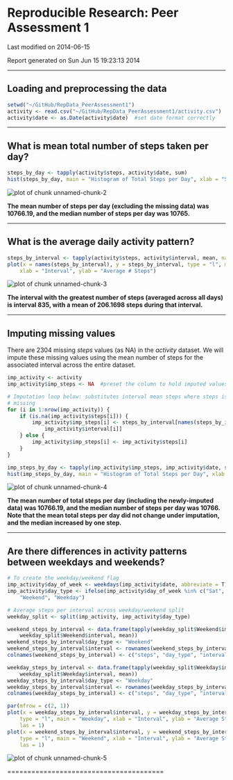 # Reproducible Research: Peer Assessment 1
Last modified on 2014-06-15

Report generated on Sun Jun 15 19:23:13 2014
 
-------------------------
## Loading and preprocessing the data

```r
setwd("~/GitHub/RepData_PeerAssessment1")
activity <- read.csv("~/GitHub/RepData_PeerAssessment1/activity.csv")
activity$date <- as.Date(activity$date)  #set date format correctly
```


----------------------------
## What is mean total number of steps taken per day?

```r
steps_by_day <- tapply(activity$steps, activity$date, sum)
hist(steps_by_day, main = "Histogram of Total Steps per Day", xlab = "Steps per Day")
```

![plot of chunk unnamed-chunk-2](figure/unnamed-chunk-2.png) 

**The mean number of steps per day (excluding the missing data) was 10766.19, and the median number of steps per day was 10765.**

------------------------------
## What is the average daily activity pattern?

```r
steps_by_interval <- tapply(activity$steps, activity$interval, mean, na.rm = T)
plot(x = names(steps_by_interval), y = steps_by_interval, type = "l", main = "Average # Steps per Interval", 
    xlab = "Interval", ylab = "Average # Steps")
```

![plot of chunk unnamed-chunk-3](figure/unnamed-chunk-3.png) 

**The interval with the greatest number of steps (averaged across all days) is interval 835, with a mean of 206.1698 steps during that interval.**


------------------------------
## Imputing missing values
There are 2304 missing _steps_ values (as NA) in the _activity_ dataset. We will impute these missing values using the mean number of steps for the associated interval across the entire dataset.

```r
imp_activity <- activity
imp_activity$imp_steps <- NA  #preset the column to hold imputed values to NA

# Imputation loop below: substitutes interval mean steps where steps is
# missing
for (i in 1:nrow(imp_activity)) {
    if (is.na(imp_activity$steps[i])) {
        imp_activity$imp_steps[i] <- steps_by_interval[names(steps_by_interval) == 
            imp_activity$interval[i]]
    } else {
        imp_activity$imp_steps[i] <- imp_activity$steps[i]
    }
}

imp_steps_by_day <- tapply(imp_activity$imp_steps, imp_activity$date, sum)
hist(imp_steps_by_day, main = "Histogram of Total Steps per Day", xlab = "Steps per Day")
```

![plot of chunk unnamed-chunk-4](figure/unnamed-chunk-4.png) 


**The mean number of total steps per day (including the newly-imputed data) was 10766.19, and the median number of steps per day was 10766. Note that the mean total steps per day did not change under imputation, and the median increased by one step.**



------------------------------
## Are there differences in activity patterns between weekdays and weekends?

```r
# To create the weekday/weekend flag
imp_activity$day_of_week <- weekdays(imp_activity$date, abbreviate = T)
imp_activity$day_type <- ifelse(imp_activity$day_of_week %in% c("Sat", "Sun"), 
    "Weekend", "Weekday")

# Average steps per interval across weekday/weekend split
weekday_split <- split(imp_activity, imp_activity$day_type)

weekend_steps_by_interval <- data.frame(tapply(weekday_split$Weekend$imp_steps, 
    weekday_split$Weekend$interval, mean))
weekend_steps_by_interval$day_type <- "Weekend"
weekend_steps_by_interval$interval <- rownames(weekend_steps_by_interval)
colnames(weekend_steps_by_interval) <- c("steps", "day_type", "interval")

weekday_steps_by_interval <- data.frame(tapply(weekday_split$Weekday$imp_steps, 
    weekday_split$Weekday$interval, mean))
weekday_steps_by_interval$day_type <- "Weekday"
weekday_steps_by_interval$interval <- rownames(weekday_steps_by_interval)
colnames(weekday_steps_by_interval) <- c("steps", "day_type", "interval")

par(mfrow = c(2, 1))
plot(x = weekday_steps_by_interval$interval, y = weekday_steps_by_interval$steps, 
    type = "l", main = "Weekday", xlab = "Interval", ylab = "Average Steps", 
    las = 1)
plot(x = weekend_steps_by_interval$interval, y = weekend_steps_by_interval$steps, 
    type = "l", main = "Weekend", xlab = "Interval", ylab = "Average Steps", 
    las = 1)
```

![plot of chunk unnamed-chunk-5](figure/unnamed-chunk-5.png) 




=======================================
